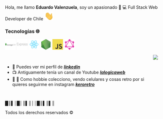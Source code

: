 Hola, me llamo **Eduardo Valenzuela**, soy un apasionado :blue_heart: :computer: Full Stack Web Developer de Chile <img src="https://raw.githubusercontent.com/danBamikiya/danBamikiya/main/wave.gif" width="30px">
 
### Tecnologías :globe_with_meridians:

<code><img height="35" src="https://raw.githubusercontent.com/github/explore/80688e429a7d4ef2fca1e82350fe8e3517d3494d/topics/mongodb/mongodb.png"></code>
<code><img height="35" src="https://raw.githubusercontent.com/github/explore/80688e429a7d4ef2fca1e82350fe8e3517d3494d/topics/express/express.png"></code>
<code><img height="35" src="https://raw.githubusercontent.com/github/explore/80688e429a7d4ef2fca1e82350fe8e3517d3494d/topics/react/react.png"></code>
<code><img height="35" src="https://raw.githubusercontent.com/github/explore/80688e429a7d4ef2fca1e82350fe8e3517d3494d/topics/nodejs/nodejs.png"></code>
<code><img height="35" src="https://raw.githubusercontent.com/github/explore/80688e429a7d4ef2fca1e82350fe8e3517d3494d/topics/javascript/javascript.png"></code>
<code><img height="35" src="https://raw.githubusercontent.com/github/explore/5c058a388828bb5fde0bcafd4bc867b5bb3f26f3/topics/graphql/graphql.png"></code>

<img align="right" src='https://user-images.githubusercontent.com/39087254/88354172-13a52080-cd2e-11ea-9eb0-dd39446d1a8d.jpg'>

<br/>

- 💼 Puedes ver mi perfil de **_[linkedin][2]_**
- :tv: Antiguamente tenía un canal de Youtube **_[lalogicaweb][3]_**
- :frog: :iphone: Como hobbie colecciono, vendo celulares y cosas retro por si quieres seguirme en instagram **_[keroretro][1]_**

<br/>

█║▌│█│║▌║││█║▌║▌║
  
Todos los derechos reservados :copyright:

[1]: https://www.instagram.com/keroretro
[2]: https://www.linkedin.com/in/eduvalenzuela/
[3]: https://www.youtube.com/c/lalogicaweb/
